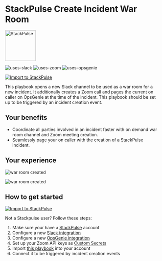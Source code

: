 # StackPulse Create Incident War Room

<img src="../../images/stackpulse.png" width="100" alt="StackPulse">

![uses-slack](https://img.shields.io/static/v1?label=uses&message=Slack&style=flat&logo=slack&color=4A154B)
![uses-zoom](https://img.shields.io/static/v1?label=uses&message=Zoom&style=flat&logo=zoom&color=2D8CFF)
![uses-opsgenie](https://img.shields.io/static/v1?label=uses&message=OpsGenie&style=flat&logo=opsgenie&color=0052CC)

[![Import to StackPulse](../../images/open_in_stackpulse.svg)](https://app.stackpulse.io/playbook/create#https://github.com/stackpulse/playbooks/blob/master/stackpulse/create-incident-war-room/playbook.yaml)

This playbook opens a new Slack channel to be used as a war room for a new incident.
It additionally creates a Zoom call and pages the current on caller on OpsGenie at the time of the incident.
This playbook should be set up to be triggered by an incident creation event.

## Your benefits

- Coordinate all parties involved in an incident faster with on demand war room channel and Zoom meeting creation.
- Seamlessly page your on caller with the creation of a StackPulse incident.

## Your experience

![war room created](../../images/war_room.gif)

![war room created](../../images/war_room_created.png)

## How to get started

[![Import to StackPulse](../../images/open_in_stackpulse.svg)](https://app.stackpulse.io/playbook/create#https://github.com/stackpulse/playbooks/blob/master/stackpulse/create-incident-war-room/playbook.yaml)

Not a Stackpulse user? Follow these steps:

1. Make sure your have a [StackPulse](https://stackpulse.com/get-started) account
2. Configure a new [Slack integration](https://docs.stackpulse.io/getting_started/#step-3-configure-a-new-slack-integration)
3. Configure a new [OpsGenie integration](https://docs.stackpulse.io/integrations/#opsgenie)
4. Set up your Zoom API keys as [Custom Secrets](https://docs.stackpulse.io/integrations/#custom-integrations-secrets)
5. Import [this playbook](https://app.stackpulse.io/playbooks) into your account
6. Connect it to be triggered by incident creation events
